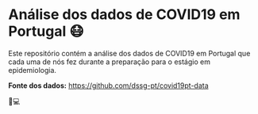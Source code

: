 # Análise dos dados de COVID19 em Portugal 😷

Este repositório contém a análise dos dados de COVID19 em Portugal que cada uma de nós fez durante a preparação para o estágio em epidemiologia.

<strong>Fonte dos dados:</strong> https://github.com/dssg-pt/covid19pt-data

👩💻
